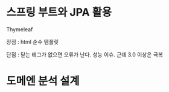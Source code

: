 # 스프링 부트와 JPA 활용

Thymeleaf

장점 : html 순수 템플릿

단점 : 닫는 테그가 없으면 오류가 난다. 성능 이슈. 근데 3.0 이상은 극복

# 도메엔 분석 설계
